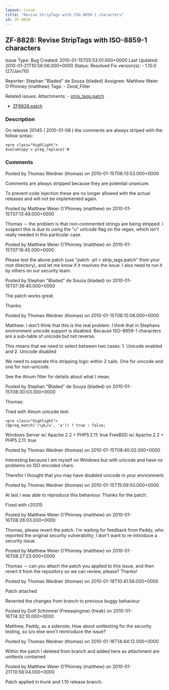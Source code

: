 ```yaml
---
layout: issue
title: "Revise StripTags with ISO-8859-1 characters"
id: ZF-8828
---
```


ZF-8828: Revise StripTags with ISO-8859-1 characters
----------------------------------------------------

 Issue Type: Bug Created: 2010-01-15T05:53:01.000+0000 Last Updated: 2010-01-21T10:56:06.000+0000 Status: Resolved Fix version(s): - 1.10.0 (27/Jan/10)
 
 Reporter:  Stephan "Bladed" de Souza (bladed)  Assignee:  Matthew Weier O'Phinney (matthew)  Tags: - Zend\_Filter
 
 Related issues: 
 Attachments: - [strip\_tags.patch](/issues/secure/attachment/12628/strip_tags.patch)
- [ZF8828.patch](/issues/secure/attachment/12636/ZF8828.patch)
 
### Description

On release 20145 ( 2010-01-08 ) the comments are always striped with the follow sintax:

 
    <pre class="highlight"> 
    $valueCopy = preg_replace('#

 

 

### Comments

Posted by Thomas Weidner (thomas) on 2010-01-15T06:13:53.000+0000

Comments are always stripped because they are potential unsecure.

To prevent code injection these are no longer allowed with the actual releases and will not be implemented again.

 

 

Posted by Matthew Weier O'Phinney (matthew) on 2010-01-15T07:13:49.000+0000

Thomas -- the problem is that non-commented strings are being stripped. I suspect this is due to using the "u" unicode flag on the regex, which isn't really needed in this particular case.

 

 

Posted by Matthew Weier O'Phinney (matthew) on 2010-01-15T07:16:45.000+0000

Please test the above patch (use "patch -p1 < strip\_tags.patch" from your root directory), and let me know if it resolves the issue. I also need to run it by others on our security team.

 

 

Posted by Stephan "Bladed" de Souza (bladed) on 2010-01-15T07:36:40.000+0000

The patch works great.

Thanks.

 

 

Posted by Thomas Weidner (thomas) on 2010-01-15T08:15:08.000+0000

Matthew: I don't think that this is the real problem. I think that in Stephans environment unicode support is disabled. Because ISO-8859-1 characters are a sub-table of unicode but not reverse.

This means that we need to select between two cases: 1. Unicode enabled and 2. Unicode disabled

We need to seperate this stripping logic within 2 calls. One for unicode and one for non-unicode.

See the Alnum filter for details about what I mean.

 

 

Posted by Stephan "Bladed" de Souza (bladed) on 2010-01-15T08:30:03.000+0000

Thomas:

Tried with Alnum unicode test:

 
    <pre class="highlight">
    (@preg_match('/\pL/u', 'a')) ? true : false;


Windows Server w/ Apache 2.2 + PHP5.2.11: true FreeBSD w/ Apache 2.2 + PHP5.2.11: true

 

 

Posted by Thomas Weidner (thomas) on 2010-01-15T08:40:02.000+0000

Interesting because I am myself on Windows but with unicode and have no problems on ISO encoded chars.

Therefor I thought that you may have disabled unicode in your environment.

 

 

Posted by Thomas Weidner (thomas) on 2010-01-15T15:09:50.000+0000

At last I was able to reproduce this behaviour. Thanks for the patch.

Fixed with r20315

 

 

Posted by Matthew Weier O'Phinney (matthew) on 2010-01-16T08:26:03.000+0000

Thomas, please revert the patch. I'm waiting for feedback from Paddy, who reported the original security vulnerability; I don't want to re-introduce a security issue.

 

 

Posted by Matthew Weier O'Phinney (matthew) on 2010-01-16T08:27:23.000+0000

Thomas -- can you attach the patch you applied to this issue, and then revert it from the repository so we can review, please? Thanks!

 

 

Posted by Thomas Weidner (thomas) on 2010-01-16T10:41:56.000+0000

Patch attached

Reverted the changes from branch to previous buggy behaviour

 

 

Posted by Dolf Schimmel (Freeaqingme) (freak) on 2010-01-16T14:32:10.000+0000

Matthew, Paddy, as a sidenote; How about unittesting for the security testing, so s/o else won't reintroduce the issue?

 

 

Posted by Thomas Weidner (thomas) on 2010-01-16T14:44:12.000+0000

Within the patch I deleted from branch and added here as attachment are unittests contained

 

 

Posted by Matthew Weier O'Phinney (matthew) on 2010-01-21T10:56:04.000+0000

Patch applied in trunk and 1.10 release branch.

 

 